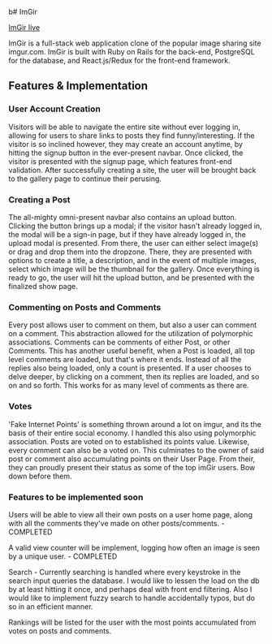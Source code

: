 b# ImGir

[ImGir live](https://imgirrrrr.herokuapp.com/#/)

ImGir is a full-stack web application clone of the popular image sharing site imgur.com. ImGir is built with Ruby on Rails for the back-end, PostgreSQL for the database, and React.js/Redux for the front-end framework.

## Features & Implementation


### User Account Creation
  Visitors will be able to navigate the entire site without ever logging in, allowing for users to share links to posts they find funny/interesting. If the visitor is so inclined however, they may create an account anytime, by hitting the signup button in the ever-present navbar. Once clicked, the visitor is presented with the signup page, which features front-end validation. After successfully creating a site, the user will be brought back to the gallery page to continue their perusing.

### Creating a Post
  The all-mighty omni-present navbar also contains an upload button. Clicking the button brings up a modal; if the visitor hasn't already logged in, the modal will be a sign-in page, but if they have already logged in, the upload modal is presented. From there, the user can either select image(s) or drag and drop them into the dropzone. There, they are presented with options to create a title, a description, and in the event of multiple images, select which image will be the thumbnail for the gallery. Once everything is ready to go, the user will hit the upload button, and be presented with the finalized show page.

### Commenting on Posts and Comments
  Every post allows user to comment on them, but also a user can comment on a comment. This abstraction allowed for the utilization of polymorphic associations. Comments can be comments of either Post, or other Comments. This has another useful benefit, when a Post is loaded, all top level comments are loaded, but that's where it ends. Instead of all the replies also being loaded, only a count is presented. If a user chooses to delve deeper, by clicking on a comment, then its replies are loaded, and so on and so forth. This works for as many level of comments as there are.

### Votes
  'Fake Internet Points' is something thrown around a lot on imgur, and its the basis of their entire social economy. I handled this also using polymorphic association. Posts are voted on to established its points value. Likewise, every comment can also be a voted on. This culminates to the owner of said post or comment also accumulating points on their User Page. From their, they can proudly present their status as some of the top imGir users. Bow down before them.

### Features to be implemented soon
Users will be able to view all their own posts on a user home page, along with all the comments they've made on other posts/comments. - COMPLETED

A valid view counter will be implement, logging how often an image is seen by a unique user. - COMPLETED

Search - Currently searching is handled where every keystroke in the search input queries the database. I would like to lessen the load on the db by at least hitting it
once, and perhaps deal with front end filtering. Also I would like to implement fuzzy search to handle accidentally typos, but do so in an efficient manner.

Rankings will be listed for the user with the most points accumulated from votes on posts and comments.
